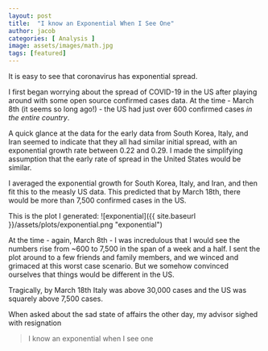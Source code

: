 ```yaml
---
layout: post
title:  "I know an Exponential When I See One"
author: jacob
categories: [ Analysis ]
image: assets/images/math.jpg
tags: [featured]
---
```


It is easy to see that coronavirus has exponential spread.

I first began worrying about the spread of COVID-19 in the US after playing around with some open source confirmed cases data. At the time - March 8th (it seems so long ago!) - the US had just  over 600 confirmed cases _in the entire country_.

A quick glance at the data for the early data from South Korea, Italy, and Iran seemed to indicate that they all had similar initial spread, with an exponential growth rate between 0.22 and 0.29. I made the simplifying assumption that the early rate of spread in the United States would be similar.

I averaged the exponential growth for South Korea, Italy, and Iran, and then fit this to the measly US data. This predicted that by March 18th, there would be more than 7,500 confirmed cases in the US.

This is the plot I generated:
![exponential]({{ site.baseurl }}/assets/plots/exponential.png "exponential")

At the time - again, March 8th - I was incredulous that I would see the numbers rise from ~600 to 7,500 in the span of a week and a half. I sent the plot around to a few friends and family members, and we winced and grimaced at this worst case scenario. But we somehow convinced ourselves that things would be different in the US.

Tragically, by March 18th Italy was above 30,000 cases and the US was squarely above 7,500 cases.

When asked about the sad state of affairs the other day, my advisor sighed with resignation

> I know an exponential when I see one

